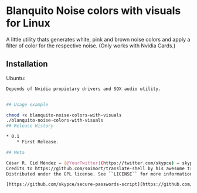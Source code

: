 # Blanquito Noise colors with visuals for Linux
 

A little utility thats generates white, pink and brown noise colors and apply a filter of color for the respective noise. (Only works with Nvidia Cards.)


## Installation

Ubuntu:

```sh
Depends of Nvidia propietary drivers and SOX audio utility.


## Usage example

chmod +x blanquito-noise-colors-with-visuals
./blanquito-noise-colors-with-visuals
## Release History

* 0.1
    * First Release.

## Meta

César R. Cid Méndez – [@YourTwitter](https://twitter.com/skypce) – skypce@gmail.com
Credits to https://github.com/soimort/translate-shell by his awesome translation script.
Distributed under the GPL license. See ``LICENSE`` for more information.

[https://github.com/skypce/secure-passwords-script](https://github.com/skypce/secure-passwords-script)


